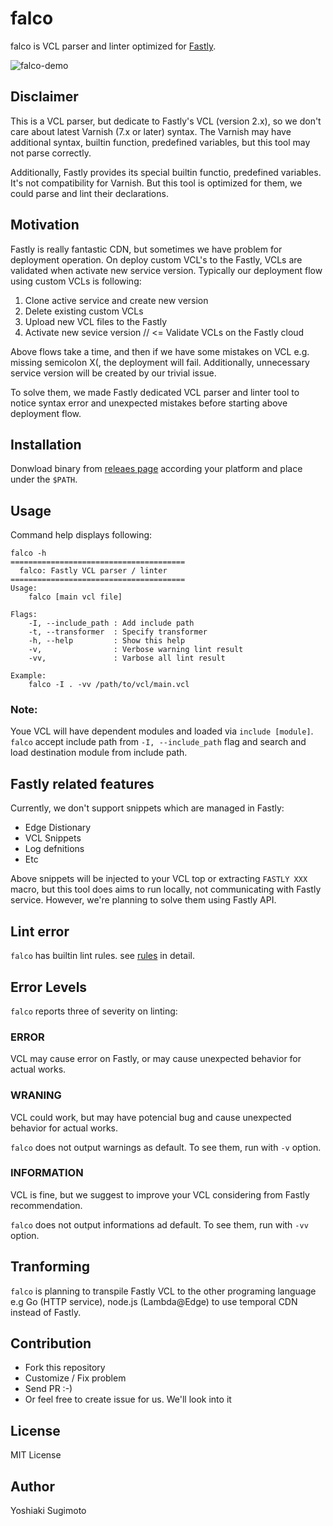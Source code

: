 # falco

falco is VCL parser and linter optimized for [Fastly](https://www.fastly.com).

![falco-demo](https://user-images.githubusercontent.com/1000401/124563760-4aab0e00-de7b-11eb-911b-a68aaa909802.gif)

## Disclaimer

This is a VCL parser, but dedicate to Fastly's VCL (version 2.x), so we don't care about latest Varnish (7.x or later) syntax.
The Varnish may have additional syntax, builtin function, predefined variables, but this tool may not parse correctly.

Additionally, Fastly provides its special builtin functio, predefined variables. It's not compatibility for Varnish.
But this tool is optimized for them, we could parse and lint their declarations.

## Motivation

Fastly is really fantastic CDN, but sometimes we have problem for deployment operation.
On deploy custom VCL's to the Fastly, VCLs are validated when activate new service version.
Typically our deployment flow using custom VCLs is following:

1. Clone active service and create new version
2. Delete existing custom VCLs
3. Upload new VCL files to the Fastly
4. Activate new sevice version // <= Validate VCLs on the Fastly cloud

Above flows take a time, and then if we have some mistakes on VCL e.g. missing semicolon X(, the deployment will fail.
Additionally, unnecessary service version will be created by our trivial issue.

To solve them, we made Fastly dedicated VCL parser and linter tool to notice syntax error and unexpected mistakes before starting above deployment flow.

## Installation

Donwload binary from [releaes page](https://github.com/ysugimoto/falco/releases) according your platform and place under the `$PATH`.

## Usage

Command help displays following:

```shell
falco -h
=======================================
  falco: Fastly VCL parser / linter
=======================================
Usage:
    falco [main vcl file]

Flags:
    -I, --include_path : Add include path
    -t, --transformer  : Specify transformer
    -h, --help         : Show this help
    -v,                : Verbose warning lint result
    -vv,               : Varbose all lint result

Example:
    falco -I . -vv /path/to/vcl/main.vcl
```

### Note:
Youe VCL will have dependent modules and loaded via `include [module]`. `falco` accept include path from `-I, --include_path` flag and search and load destination module from include path.

## Fastly related features

Currently, we don't support snippets which are managed in Fastly:

- Edge Distionary
- VCL Snippets
- Log defnitions
- Etc

Above snippets will be injected to your VCL top or extracting `FASTLY XXX` macro, but this tool does aims to run locally, not communicating with Fastly service.
However, we're planning to solve them using Fastly API.

## Lint error

`falco` has builtin lint rules. see [rules](https://github.com/ysugimoto/falco/blob/main/docs/rules.md) in detail.

## Error Levels

`falco` reports three of severity on linting:

### ERROR

VCL may cause error on Fastly, or may cause unexpected behavior for actual works.

### WRANING

VCL could work, but may have potencial bug and cause unexpected behavior for actual works.

`falco` does not output warnings as default. To see them, run with `-v` option.

### INFORMATION

VCL is fine, but we suggest to improve your VCL considering from Fastly recommendation.

`falco` does not output informations ad default. To see them, run with `-vv` option.

## Tranforming

`falco` is planning to transpile Fastly VCL to the other programing language e.g Go (HTTP service), node.js (Lambda@Edge) to use temporal CDN instead of Fastly.

## Contribution

- Fork this repository
- Customize / Fix problem
- Send PR :-)
- Or feel free to create issue for us. We'll look into it

## License

MIT License

## Author

Yoshiaki Sugimoto

